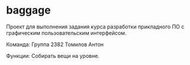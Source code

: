 # baggage


Проект для выполнения задания курса разработки прикладного ПО с графическим пользовательским интерфейсом.

Команда:
  Группа 2382
    Томилов Антон

Функции:
  Собирать вещи на уровне.

